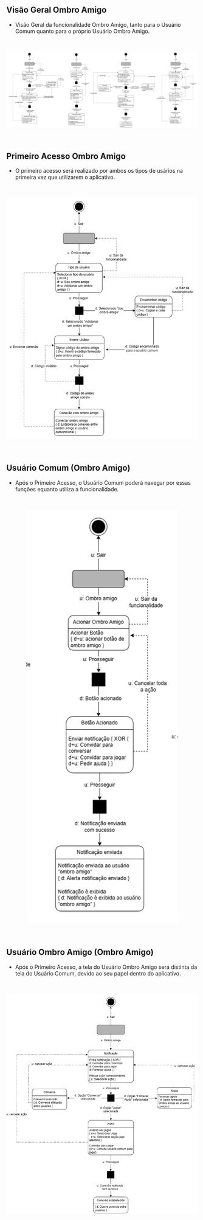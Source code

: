 ## Visão Geral Ombro Amigo
- Visão Geral da funcionalidade Ombro Amigo, tanto para o Usuário Comum quanto para o próprio Usuário Ombro Amigo.
<br>
<p align="center"> <img src="https://github.com/ailinha01/IHC-TRABALHO/blob/4f38bee6064023789184688d7bb4ad366f36eb19/docs/Imagens/Imagens_MoLIC/diagramaMOLIC_ombroAmigo.drawio.png" alt="" width="1000" /></p>
<br>

## Primeiro Acesso Ombro Amigo
- O primeiro acesso será realizado por ambos os tipos de usários na primeira vez que utilizarem o aplicativo.
<br>
<p align="center"> <img src="https://github.com/ailinha01/IHC-TRABALHO/blob/4f38bee6064023789184688d7bb4ad366f36eb19/docs/Imagens/Imagens_MoLIC/diagramaMOLIC_OA_primeiro_acesso.drawio.png" alt="" width="700" /></p>
<br>

## Usuário Comum (Ombro Amigo)
- Após o Primeiro Acesso, o Usuário Comum poderá navegar por essas funções equanto utiliza a funcionalidade.
<br>
<p align="center"> <img src="https://github.com/ailinha01/IHC-TRABALHO/blob/4f38bee6064023789184688d7bb4ad366f36eb19/docs/Imagens/Imagens_MoLIC/diagramaMOLIC_OB_Rafaela.drawio.png" alt="" width="400" /></p>
<br>

## Usuário Ombro Amigo (Ombro Amigo)
- Após o Primeiro Acesso, a tela do Usuário Ombro Amigo será distinta da tela do Usuário Comum, devido ao seu papel dentro do aplicativo.
<br>
<p align="center"> <img src="https://github.com/ailinha01/IHC-TRABALHO/blob/4f38bee6064023789184688d7bb4ad366f36eb19/docs/Imagens/Imagens_MoLIC/diagramaMOLIC_OB_AnaClara.drawio.png" alt="" width="700" /></p>
<br>
